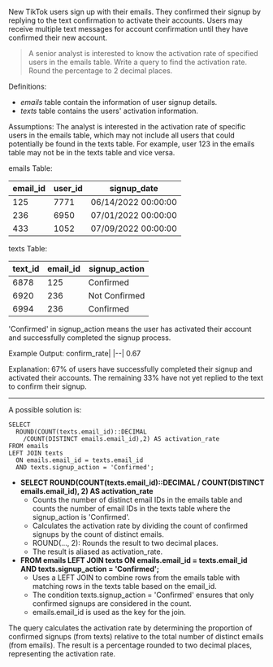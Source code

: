 New TikTok users sign up with their emails. They confirmed their signup by replying to the text confirmation to activate their accounts. Users may receive multiple text messages for account confirmation until they have confirmed their new account.

>A senior analyst is interested to know the activation rate of specified users in the emails table. Write a query to find the activation rate. Round the percentage to 2 decimal places.

Definitions:
* *emails* table contain the information of user signup details.
* *texts* table contains the users' activation information.

Assumptions:
The analyst is interested in the activation rate of specific users in the emails table, which may not include all users that could potentially be found in the texts table.
For example, user 123 in the emails table may not be in the texts table and vice versa.


emails Table:

email_id	| user_id	|signup_date
| --| --|--|
125	|7771	|06/14/2022 00:00:00
236	|6950	|07/01/2022 00:00:00
433	|1052	|07/09/2022 00:00:00

texts Table:

text_id|	email_id|	signup_action
|--|--|--|
6878	|125|	Confirmed
6920	|236|	Not Confirmed
6994	|236|	Confirmed

'Confirmed' in signup_action means the user has activated their account and successfully completed the signup process.

Example Output:
confirm_rate|
|--|
0.67

Explanation:
67% of users have successfully completed their signup and activated their accounts. The remaining 33% have not yet replied to the text to confirm their signup.


***

A possible solution is:

```
SELECT 
  ROUND(COUNT(texts.email_id)::DECIMAL
    /COUNT(DISTINCT emails.email_id),2) AS activation_rate
FROM emails
LEFT JOIN texts
  ON emails.email_id = texts.email_id
  AND texts.signup_action = 'Confirmed';
```

* **SELECT ROUND(COUNT(texts.email_id)::DECIMAL / COUNT(DISTINCT emails.email_id), 2) AS activation_rate**
    * Counts the number of distinct email IDs in the emails table and counts the number of email IDs in the texts table where the signup_action is 'Confirmed'.
    * Calculates the activation rate by dividing the count of confirmed signups by the count of distinct emails.
    * ROUND(..., 2): Rounds the result to two decimal places.
    * The result is aliased as activation_rate.
* **FROM emails LEFT JOIN texts ON emails.email_id = texts.email_id AND texts.signup_action = 'Confirmed';**
    * Uses a LEFT JOIN to combine rows from the emails table with matching rows in the texts table based on the email_id.
    * The condition texts.signup_action = 'Confirmed' ensures that only confirmed signups are considered in the count.
    * emails.email_id is used as the key for the join.


The query calculates the activation rate by determining the proportion of confirmed signups (from texts) relative to the total number of distinct emails (from emails). The result is a percentage rounded to two decimal places, representing the activation rate.